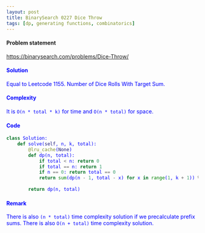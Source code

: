 ```yaml
---
layout: post
title: BinarySearch 0227 Dice Throw
tags: [dp, generating functions, combinatorics]
---
```


#### Problem statement

<a href="https://binarysearch.com/problems/Dice-Throw/"> <font color = blue>https://binarysearch.com/problems/Dice-Throw/

#### Solution
Equal to Leetcode 1155. Number of Dice Rolls With Target Sum. 

#### Complexity
It is `O(n * total * k)` for time and `O(n * total)` for space.

#### Code
```python
class Solution:
    def solve(self, n, k, total):
        @lru_cache(None)
        def dp(n, total):
            if total < n: return 0
            if total == n: return 1
            if n == 0: return total == 0
            return sum(dp(n - 1, total - x) for x in range(1, k + 1)) % (10**9 + 7)
        
        return dp(n, total)
```

#### Remark
There is also `(n * total)` time complexity solution if we precalculate prefix sums. There is also `O(n + total)` time complexity solution.
